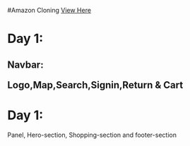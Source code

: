 #Amazon Cloning
[View Here](https://gshix.github.io/Amazon_Clone/)

<h1>Day 1:</h1>
<h2>Navbar:<p>Logo,Map,Search,Signin,Return & Cart</p></h2>

<h1>Day 1:</h1>
<p>Panel, Hero-section, Shopping-section and footer-section</p>
